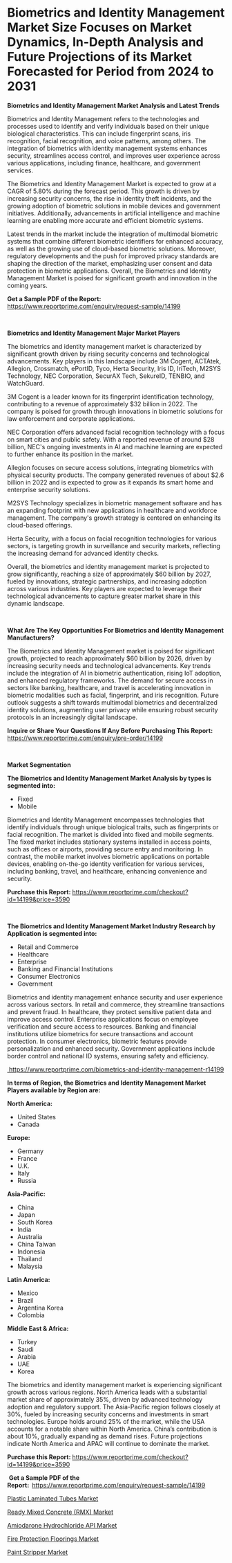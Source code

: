 <p><h1>Biometrics and Identity Management Market Size Focuses on Market Dynamics, In-Depth Analysis and Future Projections of its Market Forecasted for Period from 2024 to 2031</h1></p><p><strong>Biometrics and Identity Management Market Analysis and Latest Trends</strong></p>
<p><p>Biometrics and Identity Management refers to the technologies and processes used to identify and verify individuals based on their unique biological characteristics. This can include fingerprint scans, iris recognition, facial recognition, and voice patterns, among others. The integration of biometrics with identity management systems enhances security, streamlines access control, and improves user experience across various applications, including finance, healthcare, and government services.</p><p>The Biometrics and Identity Management Market is expected to grow at a CAGR of 5.80% during the forecast period. This growth is driven by increasing security concerns, the rise in identity theft incidents, and the growing adoption of biometric solutions in mobile devices and government initiatives. Additionally, advancements in artificial intelligence and machine learning are enabling more accurate and efficient biometric systems.</p><p>Latest trends in the market include the integration of multimodal biometric systems that combine different biometric identifiers for enhanced accuracy, as well as the growing use of cloud-based biometric solutions. Moreover, regulatory developments and the push for improved privacy standards are shaping the direction of the market, emphasizing user consent and data protection in biometric applications. Overall, the Biometrics and Identity Management Market is poised for significant growth and innovation in the coming years.</p></p>
<p><strong>Get a Sample PDF of the Report:&nbsp;</strong> <a href="https://www.reportprime.com/enquiry/request-sample/14199">https://www.reportprime.com/enquiry/request-sample/14199</a></p>
<p>&nbsp;</p>
<p><strong>Biometrics and Identity Management Major Market Players</strong></p>
<p><p>The biometrics and identity management market is characterized by significant growth driven by rising security concerns and technological advancements. Key players in this landscape include 3M Cogent, ACTAtek, Allegion, Crossmatch, ePortID, Tyco, Herta Security, Iris ID, IriTech, M2SYS Technology, NEC Corporation, SecurAX Tech, SekureID, TENBIO, and WatchGuard.</p><p>3M Cogent is a leader known for its fingerprint identification technology, contributing to a revenue of approximately $32 billion in 2022. The company is poised for growth through innovations in biometric solutions for law enforcement and corporate applications.</p><p>NEC Corporation offers advanced facial recognition technology with a focus on smart cities and public safety. With a reported revenue of around $28 billion, NEC's ongoing investments in AI and machine learning are expected to further enhance its position in the market.</p><p>Allegion focuses on secure access solutions, integrating biometrics with physical security products. The company generated revenues of about $2.6 billion in 2022 and is expected to grow as it expands its smart home and enterprise security solutions.</p><p>M2SYS Technology specializes in biometric management software and has an expanding footprint with new applications in healthcare and workforce management. The company's growth strategy is centered on enhancing its cloud-based offerings.</p><p>Herta Security, with a focus on facial recognition technologies for various sectors, is targeting growth in surveillance and security markets, reflecting the increasing demand for advanced identity checks.</p><p>Overall, the biometrics and identity management market is projected to grow significantly, reaching a size of approximately $60 billion by 2027, fueled by innovations, strategic partnerships, and increasing adoption across various industries. Key players are expected to leverage their technological advancements to capture greater market share in this dynamic landscape.</p></p>
<p>&nbsp;</p>
<p><strong>What Are The Key Opportunities For Biometrics and Identity Management Manufacturers?</strong></p>
<p><p>The Biometrics and Identity Management market is poised for significant growth, projected to reach approximately $60 billion by 2026, driven by increasing security needs and technological advancements. Key trends include the integration of AI in biometric authentication, rising IoT adoption, and enhanced regulatory frameworks. The demand for secure access in sectors like banking, healthcare, and travel is accelerating innovation in biometric modalities such as facial, fingerprint, and iris recognition. Future outlook suggests a shift towards multimodal biometrics and decentralized identity solutions, augmenting user privacy while ensuring robust security protocols in an increasingly digital landscape.</p></p>
<p><strong>Inquire or Share Your Questions If Any Before Purchasing This Report:</strong> <a href="https://www.reportprime.com/enquiry/pre-order/14199">https://www.reportprime.com/enquiry/pre-order/14199</a></p>
<p>&nbsp;</p>
<p><strong>Market Segmentation</strong></p>
<p><strong>The Biometrics and Identity Management Market Analysis by types is segmented into:</strong></p>
<p><ul><li>Fixed</li><li>Mobile</li></ul></p>
<p><p>Biometrics and Identity Management encompasses technologies that identify individuals through unique biological traits, such as fingerprints or facial recognition. The market is divided into fixed and mobile segments. The fixed market includes stationary systems installed in access points, such as offices or airports, providing secure entry and monitoring. In contrast, the mobile market involves biometric applications on portable devices, enabling on-the-go identity verification for various services, including banking, travel, and healthcare, enhancing convenience and security.</p></p>
<p><strong>Purchase this Report:&nbsp;</strong><a href="https://www.reportprime.com/checkout?id=14199&price=3590">https://www.reportprime.com/checkout?id=14199&price=3590</a></p>
<p>&nbsp;</p>
<p><strong>The Biometrics and Identity Management Market Industry Research by Application is segmented into:</strong></p>
<p><ul><li>Retail and Commerce</li><li>Healthcare</li><li>Enterprise</li><li>Banking and Financial Institutions</li><li>Consumer Electronics</li><li>Government</li></ul></p>
<p><p>Biometrics and identity management enhance security and user experience across various sectors. In retail and commerce, they streamline transactions and prevent fraud. In healthcare, they protect sensitive patient data and improve access control. Enterprise applications focus on employee verification and secure access to resources. Banking and financial institutions utilize biometrics for secure transactions and account protection. In consumer electronics, biometric features provide personalization and enhanced security. Government applications include border control and national ID systems, ensuring safety and efficiency.</p></p>
<p><a href="https://www.reportprime.com/biometrics-and-identity-management-r14199">&nbsp;https://www.reportprime.com/biometrics-and-identity-management-r14199</a></p>
<p><strong>In terms of Region, the Biometrics and Identity Management Market Players available by Region are:</strong></p>
<p>
    <p> <strong> North America: </strong>
        <ul>
            <li>United States</li>
            <li>Canada</li>
        </ul>
        </p> 
    <p> <strong> Europe: </strong>
        <ul>
            <li>Germany</li>
            <li>France</li>
            <li>U.K.</li>
            <li>Italy</li>
            <li>Russia</li>
        </ul>
        </p> 
    <p> <strong> Asia-Pacific: </strong>
        <ul>
            <li>China</li>
            <li>Japan</li>
            <li>South Korea</li>
            <li>India</li>
            <li>Australia</li>
            <li>China Taiwan</li>
            <li>Indonesia</li>
            <li>Thailand</li>
            <li>Malaysia</li>
        </ul>
        </p> 
    <p> <strong> Latin America: </strong>
        <ul>
            <li>Mexico</li>
            <li>Brazil</li>
            <li>Argentina Korea</li>
            <li>Colombia</li>
        </ul>
        </p> 
    <p> <strong> Middle East & Africa: </strong>
        <ul>
            <li>Turkey</li>
            <li>Saudi</li>
            <li>Arabia</li>
            <li>UAE</li>
            <li>Korea</li>
        </ul>
    </p>
    </p>
<p><p>The biometrics and identity management market is experiencing significant growth across various regions. North America leads with a substantial market share of approximately 35%, driven by advanced technology adoption and regulatory support. The Asia-Pacific region follows closely at 30%, fueled by increasing security concerns and investments in smart technologies. Europe holds around 25% of the market, while the USA accounts for a notable share within North America. China’s contribution is about 10%, gradually expanding as demand rises. Future projections indicate North America and APAC will continue to dominate the market.</p></p>
<p><strong>Purchase this Report: </strong><a href="https://www.reportprime.com/checkout?id=14199&price=3590">https://www.reportprime.com/checkout?id=14199&price=3590</a></p>
<p>&nbsp;<strong>Get a Sample PDF of the Report:&nbsp;&nbsp;</strong><a href="https://www.reportprime.com/enquiry/request-sample/14199">https://www.reportprime.com/enquiry/request-sample/14199</a></p>
<p><strong></strong></p>
<p><p><a href="https://www.linkedin.com/pulse/plastic-laminated-tubes-market-trends-focusing-insight-sxvke?trackingId=TPNmLk7ASVe%2FAFE%2FLh%2FYtg%3D%3D">Plastic Laminated Tubes Market</a></p><p><a href="https://issuu.com/reportprime-2/docs/ready-mixed-concrete-rmx-market-siz_5d7d0959dd2728">Ready Mixed Concrete (RMX) Market</a></p><p><a href="https://medium.com/@jacob.gibson4568/the-amiodarone-hydrochloride-api-market-prioritizes-cost-control-and-efficiency-enhancement-0b01acf7a83e">Amiodarone Hydrochloride API Market</a></p><p><a href="https://medium.com/@jacob.gibson4568/the-fire-protection-floorings-market-has-grown-significantly-as-a-result-of-several-important-5a9383ceff42">Fire Protection Floorings Market</a></p><p><a href="https://www.linkedin.com/pulse/paint-stripper-market-trends-growth-outlook-2024-2031-g1vee?trackingId=Kqt3gTCYQnKLA4zZq4UUsw%3D%3D">Paint Stripper Market</a></p></p>